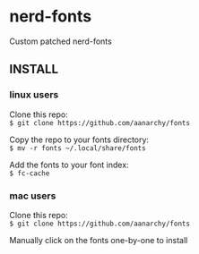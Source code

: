 # nerd-fonts
Custom patched nerd-fonts

## INSTALL

### linux users
Clone this repo:<br>
```$ git clone https://github.com/aanarchy/fonts```

Copy the repo to your fonts directory:<br>
```$ mv -r fonts ~/.local/share/fonts```

Add the fonts to your font index:<br>
```$ fc-cache```

### mac users
Clone this repo:<br>
```$ git clone https://github.com/aanarchy/fonts```

Manually click on the fonts one-by-one to install
